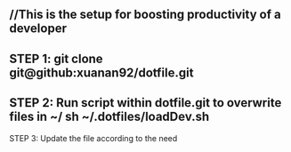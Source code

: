 //This is the setup for boosting productivity of a developer
---
STEP 1: 
git clone git@github:xuanan92/dotfile.git
---
STEP 2: Run script within dotfile.git to overwrite files in ~/
sh ~/.dotfiles/loadDev.sh
---
STEP 3: Update the file according to the need
